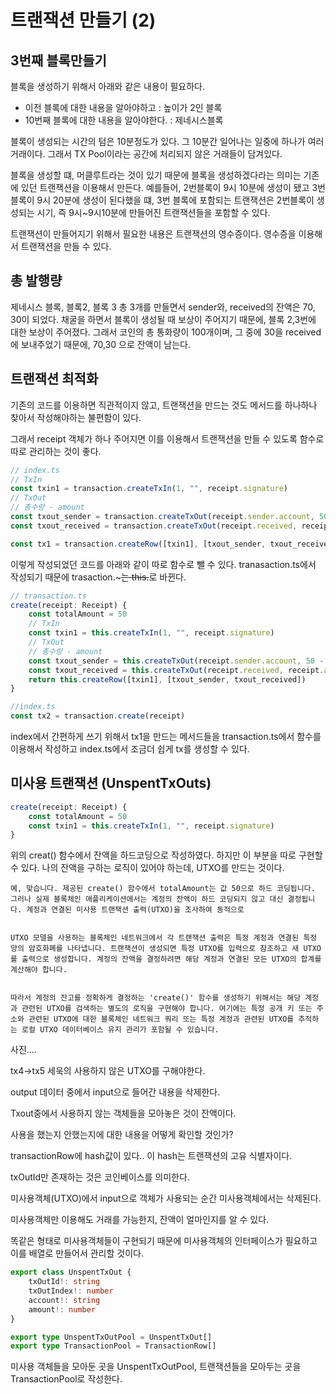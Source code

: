 # 트랜잭션 만들기 (2)

## 3번째 블록만들기

블록을 생성하기 위해서 아래와 같은 내용이 필요하다.

-   이전 블록에 대한 내용을 알아야하고 : 높이가 2인 블록
-   10번째 블록에 대한 내용을 알아야한다. : 제네시스블록

블록이 생성되는 시간의 텀은 10분정도가 있다.
그 10분간 일어나는 일중에 하나가 여러 거래이다.
그래서 TX Pool이라는 공간에 처리되지 않은 거래들이 담겨있다.

블록을 생성할 떄, 머클루트라는 것이 있기 때문에 블록을 생성하겠다라는 의미는 기존에 있던 트랜잭션을 이용해서 만든다.
예를들어, 2번블록이 9시 10분에 생성이 됐고 3번블록이 9시 20분에 생성이 된다했을 떄,
3번 블록에 포함되는 트랜잭션은 2번블록이 생성되는 시기, 즉 9시~9시10분에 만들어진 트랜잭션들을 포함할 수 있다.

트랜잭션이 만들어지기 위해서 필요한 내용은 트랜잭션의 영수증이다.
영수증을 이용해서 트랜잭션을 만들 수 있다.

## 총 발행량

제네시스 블록, 블록2, 블록 3
총 3개를 만들면서 sender와, received의 잔액은
70, 30이 되었다.
채굴을 하면서 블록이 생성될 때 보상이 주어지기 때문에, 블록 2,3번에 대한 보상이 주어졌다. 그래서 코인의 총 통화량이 100개이며, 그 중에 30을 received에 보내주었기 때문에, 70,30 으로 잔액이 남는다.

## 트랜잭션 최적화

기존의 코드를 이용하면 직관적이지 않고, 트랜잭션을 만드는 것도 메서드를 하나하나 찾아서 작성해야하는 불편함이 있다.

그래서 receipt 객체가 하나 주어지면 이를 이용해서 트랜잭션을 만들 수 있도록 함수로 따로 관리하는 것이 좋다.

```ts
// index.ts
// TxIn
const txin1 = transaction.createTxIn(1, "", receipt.signature)
// TxOut
// 총수량 - amount
const txout_sender = transaction.createTxOut(receipt.sender.account, 50 - receipt.amount)
const txout_received = transaction.createTxOut(receipt.received, receipt.amount)

const tx1 = transaction.createRow([txin1], [txout_sender, txout_received])
```

이렇게 작성되었던 코드를 아래와 같이 따로 함수로 뺄 수 있다.
tranasaction.ts에서 작성되기 때문에 trasaction.~~~는
this.~~로 바뀐다.

```ts
// transaction.ts
create(receipt: Receipt) {
    const totalAmount = 50
    // TxIn
    const txin1 = this.createTxIn(1, "", receipt.signature)
    // TxOut
    // 총수량 - amount
    const txout_sender = this.createTxOut(receipt.sender.account, 50 - receipt.amount)
    const txout_received = this.createTxOut(receipt.received, receipt.amount)
    return this.createRow([txin1], [txout_sender, txout_received])
}

//index.ts
const tx2 = transaction.create(receipt)

```

index에서 간편하게 쓰기 위해서 tx1을 만드는 메서드들을 transaction.ts에서 함수를 이용해서 작성하고 index.ts에서 조금더 쉽게 tx를 생성할 수 있다.

## 미사용 트랜잭션 (UnspentTxOuts)

```ts
create(receipt: Receipt) {
    const totalAmount = 50
    const txin1 = this.createTxIn(1, "", receipt.signature)
}
```

위의 creat() 함수에서 잔액을 하드코딩으로 작성하였다.
하지만 이 부분을 따로 구현할 수 있다. 나의 잔액을 구하는 로직이 있어야 하는데, UTXO를 만드는 것이다.

```
예, 맞습니다. 제공된 create() 함수에서 totalAmount는 값 50으로 하드 코딩됩니다. 그러나 실제 블록체인 애플리케이션에서는 계정의 잔액이 하드 코딩되지 않고 대신 결정됩니다. 계정과 연결된 미사용 트랜잭션 출력(UTXO)을 조사하여 동적으로


UTXO 모델을 사용하는 블록체인 네트워크에서 각 트랜잭션 출력은 특정 계정과 연결된 특정 양의 암호화폐를 나타냅니다. 트랜잭션이 생성되면 특정 UTXO를 입력으로 참조하고 새 UTXO를 출력으로 생성합니다. 계정의 잔액을 결정하려면 해당 계정과 연결된 모든 UTXO의 합계를 계산해야 합니다.


따라서 계정의 잔고를 정확하게 결정하는 'create()' 함수를 생성하기 위해서는 해당 계정과 관련된 UTXO를 검색하는 별도의 로직을 구현해야 합니다. 여기에는 특정 공개 키 또는 주소와 관련된 UTXO에 대한 블록체인 네트워크 쿼리 또는 특정 계정과 관련된 UTXO를 추적하는 로컬 UTXO 데이터베이스 유지 관리가 포함될 수 있습니다.
```

사진....

tx4->tx5
세욱의 사용하지 않은 UTXO를 구해야한다.

output 데이터 중에서 input으로 들어간 내용을 삭제한다.

Txout중에서 사용하지 않는 객체들을 모아놓은 것이 잔액이다.

사용을 했는지 안했는지에 대한 내용을 어떻게 확인할 것인가?

transactionRow에 hash값이 있다..
이 hash는 트랜잭션의 고유 식별자이다.

txOutId만 존재하는 것은 코인베이스를 의미한다.

미사용객체(UTXO)에서 input으로 객체가 사용되는 순간
미사용객체에서는 삭제된다.

미사용객체만 이용해도 거래를 가능한지, 잔액이 얼마인지를 알 수 있다.

똑같은 형태로 미사용객체들이 구현되기 때문에 미사용객체의 인터페이스가 필요하고 이를 배열로 만들어서 관리할 것이다.

```ts
export class UnspentTxOut {
    txOutId!: string
    txOutIndex!: number
    account!: string
    amount!: number
}

export type UnspentTxOutPool = UnspentTxOut[]
export type TransactionPool = TransactionRow[]
```

미사용 객체들을 모아둔 곳을 UnspentTxOutPool, 트랜잭션들을 모아두는 곳을 TransactionPool로 작성한다.
